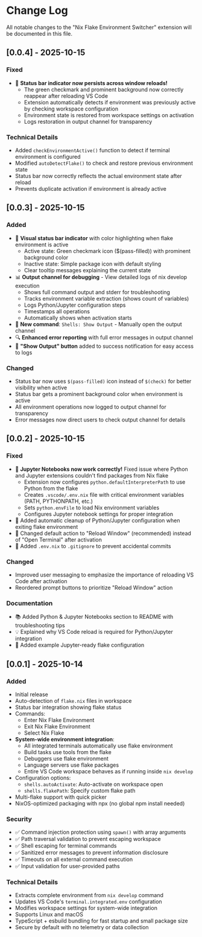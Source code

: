 # Change Log

All notable changes to the "Nix Flake Environment Switcher" extension will be documented in this file.

## [0.0.4] - 2025-10-15

### Fixed
- 🐛 **Status bar indicator now persists across window reloads!** 
  - The green checkmark and prominent background now correctly reappear after reloading VS Code
  - Extension automatically detects if environment was previously active by checking workspace configuration
  - Environment state is restored from workspace settings on activation
  - Logs restoration in output channel for transparency

### Technical Details
- Added `checkEnvironmentActive()` function to detect if terminal environment is configured
- Modified `autoDetectFlake()` to check and restore previous environment state
- Status bar now correctly reflects the actual environment state after reload
- Prevents duplicate activation if environment is already active

## [0.0.3] - 2025-10-15

### Added
- 🎨 **Visual status bar indicator** with color highlighting when flake environment is active
  - Active state: Green checkmark icon ($(pass-filled)) with prominent background color
  - Inactive state: Simple package icon with default styling
  - Clear tooltip messages explaining the current state
- 📊 **Output channel for debugging** - View detailed logs of nix develop execution
  - Shows full command output and stderr for troubleshooting
  - Tracks environment variable extraction (shows count of variables)
  - Logs Python/Jupyter configuration steps
  - Timestamps all operations
  - Automatically shows when activation starts
- 📝 **New command**: `Shells: Show Output` - Manually open the output channel
- 🔍 **Enhanced error reporting** with full error messages in output channel
- 🎯 **"Show Output" button** added to success notification for easy access to logs

### Changed
- Status bar now uses `$(pass-filled)` icon instead of `$(check)` for better visibility when active
- Status bar gets a prominent background color when environment is active
- All environment operations now logged to output channel for transparency
- Error messages now direct users to check output channel for details

## [0.0.2] - 2025-10-15

### Fixed
- 🐛 **Jupyter Notebooks now work correctly!** Fixed issue where Python and Jupyter extensions couldn't find packages from Nix flake
  - Extension now configures `python.defaultInterpreterPath` to use Python from the flake
  - Creates `.vscode/.env.nix` file with critical environment variables (PATH, PYTHONPATH, etc.)
  - Sets `python.envFile` to load Nix environment variables
  - Configures Jupyter notebook settings for proper integration
- 📓 Added automatic cleanup of Python/Jupyter configuration when exiting flake environment
- 🔄 Changed default action to "Reload Window" (recommended) instead of "Open Terminal" after activation
- 📝 Added `.env.nix` to `.gitignore` to prevent accidental commits

### Changed
- Improved user messaging to emphasize the importance of reloading VS Code after activation
- Reordered prompt buttons to prioritize "Reload Window" action

### Documentation
- 📚 Added Python & Jupyter Notebooks section to README with troubleshooting tips
- 💡 Explained why VS Code reload is required for Python/Jupyter integration
- 📖 Added example Jupyter-ready flake configuration

## [0.0.1] - 2025-10-14

### Added
- Initial release
- Auto-detection of `flake.nix` files in workspace
- Status bar integration showing flake status
- Commands:
  - Enter Nix Flake Environment
  - Exit Nix Flake Environment
  - Select Nix Flake
- **System-wide environment integration**:
  - All integrated terminals automatically use flake environment
  - Build tasks use tools from the flake
  - Debuggers use flake environment
  - Language servers use flake packages
  - Entire VS Code workspace behaves as if running inside `nix develop`
- Configuration options:
  - `shells.autoActivate`: Auto-activate on workspace open
  - `shells.flakePath`: Specify custom flake path
- Multi-flake support with quick picker
- NixOS-optimized packaging with npx (no global npm install needed)

### Security
- ✅ Command injection protection using `spawn()` with array arguments
- ✅ Path traversal validation to prevent escaping workspace
- ✅ Shell escaping for terminal commands
- ✅ Sanitized error messages to prevent information disclosure
- ✅ Timeouts on all external command execution
- ✅ Input validation for user-provided paths

### Technical Details
- Extracts complete environment from `nix develop` command
- Updates VS Code's `terminal.integrated.env` configuration
- Modifies workspace settings for system-wide integration
- Supports Linux and macOS
- TypeScript + esbuild bundling for fast startup and small package size
- Secure by default with no telemetry or data collection
